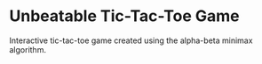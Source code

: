 # Unbeatable Tic-Tac-Toe Game

Interactive tic-tac-toe game created using the alpha-beta minimax algorithm.


